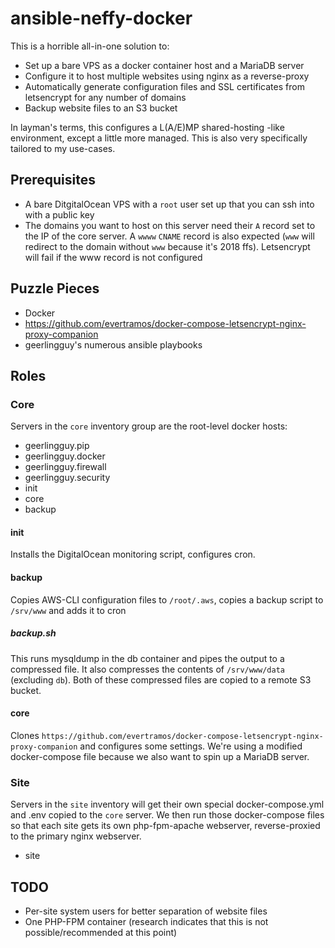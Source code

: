# ansible-neffy-docker
This is a horrible all-in-one solution to:
- Set up a bare VPS as a docker container host and a MariaDB server
- Configure it to host multiple websites using nginx as a reverse-proxy
- Automatically generate configuration files and SSL certificates from letsencrypt for any number of domains
- Backup website files to an S3 bucket

In layman's terms, this configures a L(A/E)MP shared-hosting -like environment, except a little more managed. This is also very specifically tailored to my use-cases.

## Prerequisites
- A bare DitgitalOcean VPS with a `root` user set up that you can ssh into with a public key
- The domains you want to host on this server need their `A` record set to the IP of the core server. A `wwww` `CNAME` record is also expected (`www` will redirect to the domain without `www` because it's 2018 ffs). Letsencrypt will fail if the www record is not configured

## Puzzle Pieces
- Docker
- https://github.com/evertramos/docker-compose-letsencrypt-nginx-proxy-companion
- geerlingguy's numerous ansible playbooks

## Roles
### Core
Servers in the `core` inventory group are the root-level docker hosts:
- geerlingguy.pip
- geerlingguy.docker
- geerlingguy.firewall
- geerlingguy.security
- init
- core
- backup

#### init
Installs the DigitalOcean monitoring script, configures cron.

#### backup
Copies AWS-CLI configuration files to `/root/.aws`, copies a backup script to `/srv/www` and adds it to cron

##### backup.sh
This runs mysqldump in the db container and pipes the output to a compressed file. It also compresses the contents of `/srv/www/data` (excluding `db`). Both of these compressed files are copied to a remote S3 bucket.

#### core
Clones `https://github.com/evertramos/docker-compose-letsencrypt-nginx-proxy-companion` and configures some settings. We're using a modified docker-compose file because we also want to spin up a MariaDB server. 

### Site
Servers in the `site` inventory will get their own special docker-compose.yml and .env copied to the `core` server. We then run those docker-compose files so that each site gets its own php-fpm-apache webserver, reverse-proxied to the primary nginx webserver.
- site

## TODO
- Per-site system users for better separation of website files
- One PHP-FPM container (research indicates that this is not possible/recommended at this point)
